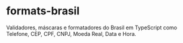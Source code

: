 # formats-brasil
Validadores, máscaras e formatadores do Brasil em TypeScript como Telefone, CEP, CPF, CNPJ, Moeda Real, Data e Hora.

